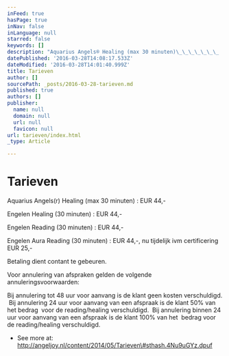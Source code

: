 ```yaml
---
inFeed: true
hasPage: true
inNav: false
inLanguage: null
starred: false
keywords: []
description: "Aquarius Angels® Healing (max 30 minuten)\_\_\_\_\_\_\_ : EUR 44,-"
datePublished: '2016-03-28T14:08:17.533Z'
dateModified: '2016-03-28T14:01:40.999Z'
title: Tarieven
author: []
sourcePath: _posts/2016-03-28-tarieven.md
published: true
authors: []
publisher:
  name: null
  domain: null
  url: null
  favicon: null
url: tarieven/index.html
_type: Article

---
```

# Tarieven

Aquarius Angels(r) Healing (max 30 minuten)        : EUR 44,-

Engelen Healing (30 minuten)                                : EUR 44,- 

Engelen Reading (30 minuten)                               : EUR 44,-

Engelen Aura Reading (30 minuten)                      : EUR 44,-, nu tijdelijk ivm certificering EUR 25,-

Betaling dient contant te gebeuren. 

Voor annulering van afspraken gelden de volgende annuleringsvoorwaarden:  

Bij annulering tot 48 uur voor aanvang is de klant geen kosten verschuldigd.  Bij annulering 24 uur voor aanvang van een afspraak is de klant 50% van het bedrag  voor de reading/healing verschuldigd.  Bij annulering binnen 24 uur voor aanvang van een afspraak is de klant 100% van het  bedrag voor de reading/healing verschuldigd. 

- See more at: http://angeljoy.nl/content/2014/05/Tarieven\#sthash.4Nu9uGYz.dpuf